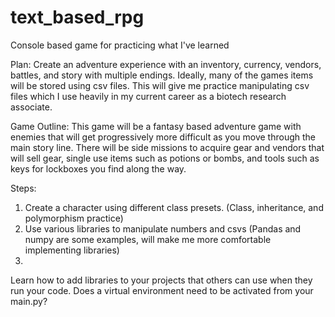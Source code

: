 # text_based_rpg
Console based game for practicing what I've learned

Plan: Create an adventure experience with an inventory, currency, vendors, battles, and story with multiple endings. 
Ideally, many of the games items will be stored using csv files. This will give me practice manipulating csv files which I use
heavily in my current career as a biotech research associate.

Game Outline: This game will be a fantasy based adventure game with enemies that will get progressively more difficult as you move
through the main story line. There will be side missions to acquire gear and vendors that will sell gear, single use items such as potions or bombs, 
and tools such as keys for lockboxes you find along the way.

Steps:
1. Create a character using different class presets. (Class, inheritance, and polymorphism practice)
2. Use various libraries to manipulate numbers and csvs (Pandas and numpy are some examples, will make me more comfortable implementing libraries)
3. 




Learn how to add libraries to your projects that others can use when they run your code. Does a virtual environment need to be activated from your main.py?
